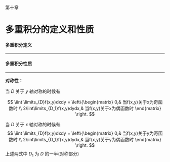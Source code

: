 第十章

# 多重积分的定义和性质

#### 多重积分定义

---



#### 多重积分性质

---

**对称性：**

当 $D$ 关于 $y$ 轴对称的时候有

$$
\iint \limits_{D}f(x,y)dxdy = \left\{\begin{matrix} 
0,& 当f(x,y)关于x为奇函数时 \\
2\iint\limits_{D_1}f(x,y)dydx,& 当f(x,y)关于x为偶函数时
\end{matrix} \right.
$$

当 $D$ 关于 $x$ 轴对称的时候有
$$
\iint \limits_{D}f(x,y)dxdy = \left\{\begin{matrix} 
0,& 当f(x,y)关于y为奇函数时 \\
2\iint\limits_{D_1}f(x,y)dydx,& 当f(x,y)关于y为偶函数时
\end{matrix} \right.
$$
上述两式中 $D_1$ 为 $D$ 的一半(对称部分)